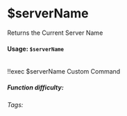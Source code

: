 # $serverName
Returns the Current Server Name

#### Usage: `$serverName`
<br/>
<discord-messages>
	<discord-message :bot="false" role-color="#ffcc9a" author="Member">
		!!exec $serverName
	</discord-message>
	<discord-message :bot="true" role-color="#0099ff" author="Custom Command" avatar="https://media.discordapp.net/avatars/725721249652670555/781224f90c3b841ba5b40678e032f74a.webp">
        Custom Command
	</discord-message>
</discord-messages>

##### Function difficulty: <Badge type="tip" text="Easy" vertical="middle" /> 
###### Tags: <Badge type="tip" text="server" vertical="middle" /><Badge type="tip" text="Name" vertical="middle" />